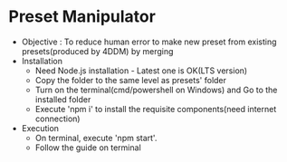 # Preset Manipulator

- Objective : To reduce human error to make new preset from existing presets(produced by 4DDM) by merging
- Installation
  * Need Node.js installation - Latest one is OK(LTS version)
  * Copy the folder to the same level as presets' folder
  * Turn on the terminal(cmd/powershell on Windows) and Go to the installed folder
  * Execute 'npm i' to install the requisite components(need internet connection)
- Execution
  * On terminal, execute 'npm start'.
  * Follow the guide on terminal
